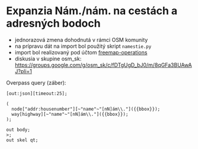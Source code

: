 # Expanzia Nám./nám. na cestách a adresných bodoch

- jednorazová zmena dohodnutá v rámci OSM komunity
- na prípravu dát na import bol použitý skript `namestie.py`
- import bol realizovaný pod účtom [freemap-operations](https://www.openstreetmap.org/user/freemap-operations)
- diskusia v skupine osm_sk: https://groups.google.com/g/osm_sk/c/fDTgUgD_bJ0/m/8qGFa3BUAwAJ?pli=1

Overpass query (záber):

```
[out:json][timeout:25];

(
  node["addr:housenumber"][~"name"~"[nN]ám\\."]({{bbox}});
  way[highway][~"name"~"[nN]ám\\."]({{bbox}});
);

out body;
>;
out skel qt;
```

